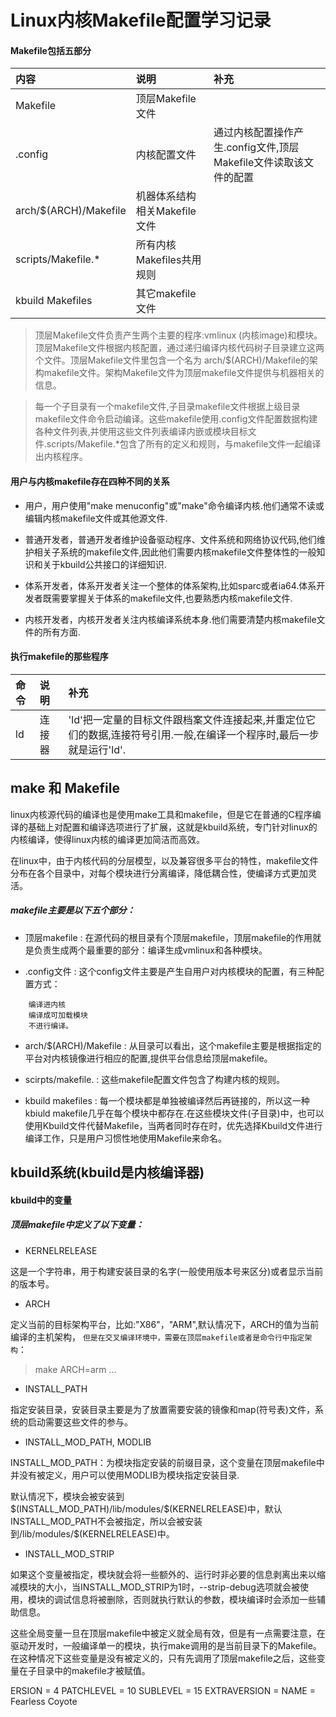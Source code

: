 # Linux内核Makefile配置学习记录
#### Makefile包括五部分
| 内容           | 说明  |补充|
|:--------------------------|:-----|:-----|
|Makefile|顶层Makefile文件||
|.config |内核配置文件 |通过内核配置操作产生.config文件,顶层Makefile文件读取该文件的配置|
|arch/$(ARCH)/Makefile|机器体系结构相关Makefile文件 ||
|scripts/Makefile.\* | 所有内核Makefiles共用规则||
|kbuild Makefiles|其它makefile文件||

>顶层Makefile文件负责产生两个主要的程序:vmlinux (内核image)和模块。顶层Makefile文件根据内核配置，通过递归编译内核代码树子目录建立这两个文件。顶层Makefile文件里包含一个名为 arch/\$(ARCH)/Makefile的架构makefile文件。架构Makefile文件为顶层makefile文件提供与机器相关的信息。

>每一个子目录有一个makefile文件,子目录makefile文件根据上级目录makefile文件命令启动编译。这些makefile使用.config文件配置数据构建各种文件列表,并使用这些文件列表编译内嵌或模块目标文件.scripts/Makefile.\*包含了所有的定义和规则，与makefile文件一起编译出内核程序。

#### 用户与内核makefile存在四种不同的关系
* 用户，用户使用"make menuconfig"或"make"命令编译内核.他们通常不读或编辑内核makefile文件或其他源文件. 

* 普通开发者，普通开发者维护设备驱动程序、文件系统和网络协议代码,他们维护相关子系统的makefile文件,因此他们需要内核makefile文件整体性的一般知识和关于kbuild公共接口的详细知识. 

* 体系开发者，体系开发者关注一个整体的体系架构,比如sparc或者ia64.体系开发者既需要掌握关于体系的makefile文件,也要熟悉内核makefile文件. 

* 内核开发者，内核开发者关注内核编译系统本身.他们需要清楚内核makefile文件的所有方面. 

#### 执行makefile的那些程序
|命令|说明|补充|
|:---------|:---------|:----------|
|ld|连接器|'ld'把一定量的目标文件跟档案文件连接起来,并重定位它们的数据,连接符号引用.一般,在编译一个程序时,最后一步就是运行'ld'. |

## make 和 Makefile
linux内核源代码的编译也是使用make工具和makefile，但是它在普通的C程序编译的基础上对配置和编译选项进行了扩展，这就是kbuild系统，专门针对linux的内核编译，使得linux内核的编译更加简洁而高效。

在linux中，由于内核代码的分层模型，以及兼容很多平台的特性，makefile文件分布在各个目录中，对每个模块进行分离编译，降低耦合性，使编译方式更加灵活。
#####  makefile主要是以下五个部分：
* 顶层makefile : 在源代码的根目录有个顶层makefile，顶层makefile的作用就是负责生成两个最重要的部分：编译生成vmlinux和各种模块。

* .config文件 : 这个config文件主要是产生自用户对内核模块的配置，有三种配置方式：
```
    编译进内核
    编译成可加载模块
    不进行编译。
```

* arch/$(ARCH)/Makefile : 从目录可以看出，这个makefile主要是根据指定的平台对内核镜像进行相应的配置,提供平台信息给顶层makefile。

* scirpts/makefile. : 这些makefile配置文件包含了构建内核的规则。

* kbuild makefiles : 每一个模块都是单独被编译然后再链接的，所以这一种kbiuld makefile几乎在每个模块中都存在.在这些模块文件(子目录)中，也可以使用Kbuild文件代替Makefile，当两者同时存在时，优先选择Kbuild文件进行编译工作，只是用户习惯性地使用Makefile来命名。

## kbuild系统(kbuild是内核编译器)

#### kbuild中的变量
##### 顶层makefile中定义了以下变量：
* KERNELRELEASE

这是一个字符串，用于构建安装目录的名字(一般使用版本号来区分)或者显示当前的版本号。
* ARCH

定义当前的目标架构平台，比如:"X86"，"ARM",默认情况下，ARCH的值为当前编译的主机架构， `但是在交叉编译环境中，需要在顶层makefile或者是命令行中指定架构`：

>make ARCH=arm ...

* INSTALL_PATH

指定安装目录，安装目录主要是为了放置需要安装的镜像和map(符号表)文件，系统的启动需要这些文件的参与。
* INSTALL_MOD_PATH, MODLIB

INSTALL_MOD_PATH：为模块指定安装的前缀目录，这个变量在顶层makefile中并没有被定义，用户可以使用MODLIB为模块指定安装目录.

默认情况下，模块会被安装到\$(INSTALL_MOD_PATH)/lib/modules/\$(KERNELRELEASE)中，默认INSTALL_MOD_PATH不会被指定，所以会被安装到/lib/modules/$(KERNELRELEASE)中。
* INSTALL_MOD_STRIP

如果这个变量被指定，模块就会将一些额外的、运行时非必要的信息剥离出来以缩减模块的大小，当INSTALL_MOD_STRIP为1时，--strip-debug选项就会被使用，模块的调试信息将被删除，否则就执行默认的参数，模块编译时会添加一些辅助信息。

这些全局变量一旦在顶层makefile中被定义就全局有效，但是有一点需要注意，在驱动开发时，一般编译单一的模块，执行make调用的是当前目录下的Makefile。在这种情况下这些变量是没有被定义的，只有先调用了顶层makefile之后，这些变量在子目录中的makefile才被赋值。

ERSION = 4
PATCHLEVEL = 10
SUBLEVEL = 15
EXTRAVERSION =
NAME = Fearless Coyote
